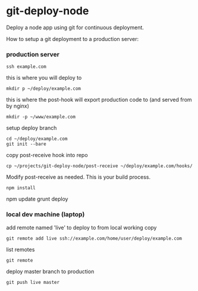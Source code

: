 git-deploy-node
===============

Deploy a node app using git for continuous deployment.

How to setup a git deployment to a production server:

### production server

	ssh example.com

this is where you will deploy to

	mkdir p ~/deploy/example.com

this is where the post-hook will export production code to (and served from by nginx)

	mkdir -p ~/www/example.com

setup deploy branch

	cd ~/deploy/example.com
	git init --bare

copy post-receive hook into repo

	cp ~/projects/git-deploy-node/post-receive ~/deploy/example.com/hooks/

Modify post-receive as needed. This is your build process.

	npm install
  npm update
	grunt deploy


### local dev machine (laptop)

add remote named 'live' to deploy to from local working copy

	git remote add live ssh://example.com/home/user/deploy/example.com

list remotes

	git remote

deploy master branch to production

	git push live master
